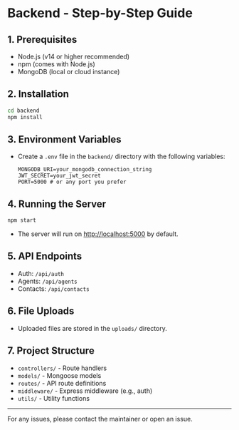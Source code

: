 # Backend - Step-by-Step Guide

## 1. Prerequisites
- Node.js (v14 or higher recommended)
- npm (comes with Node.js)
- MongoDB (local or cloud instance)

## 2. Installation
```bash
cd backend
npm install
```

## 3. Environment Variables
- Create a `.env` file in the `backend/` directory with the following variables:
  ```env
  MONGODB_URI=your_mongodb_connection_string
  JWT_SECRET=your_jwt_secret
  PORT=5000 # or any port you prefer
  ```

## 4. Running the Server
```bash
npm start
```
- The server will run on [http://localhost:5000](http://localhost:5000) by default.

## 5. API Endpoints
- Auth: `/api/auth`
- Agents: `/api/agents`
- Contacts: `/api/contacts`

## 6. File Uploads
- Uploaded files are stored in the `uploads/` directory.

## 7. Project Structure
- `controllers/` - Route handlers
- `models/` - Mongoose models
- `routes/` - API route definitions
- `middleware/` - Express middleware (e.g., auth)
- `utils/` - Utility functions

---
For any issues, please contact the maintainer or open an issue. 
